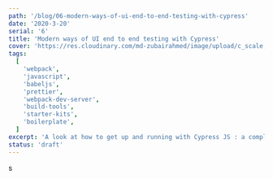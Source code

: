 ```yaml
---
path: '/blog/06-modern-ways-of-ui-end-to-end-testing-with-cypress'
date: '2020-3-20'
serial: '6'
title: 'Modern ways of UI end to end testing with Cypress'
cover: 'https://res.cloudinary.com/md-zubairahmed/image/upload/c_scale,w_400/v1562127221/toa-heftiba-ZWKNDOjwito-unsplash_lf5nub.jpg'
tags:
  [
    'webpack',
    'javascript',
    'babeljs',
    'prettier',
    'webpack-dev-server',
    'build-tools',
    'starter-kits',
    'boilerplate',
  ]
excerpt: 'A look at how to get up and running with Cypress JS : a complete end to end testing tool that can help you sleep better at friday night knowing you deployed your app to production earlier that day'
status: 'draft'
---
```


s
